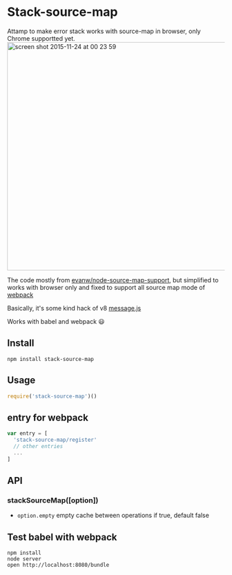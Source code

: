# Stack-source-map

Attamp to make error stack works with source-map in browser, only Chrome supportted yet.
<img width="529" alt="screen shot 2015-11-24 at 00 23 59" src="https://cloud.githubusercontent.com/assets/251450/11343360/afb271bc-9246-11e5-9c60-6a501a2f2b5f.png">

The code mostly from [evanw/node-source-map-support](https://github.com/evanw/node-source-map-support), but simplified to works with browser only and fixed to support all source map mode of [webpack](https://webpack.github.io/docs/configuration.html#devtool)

Basically, it's some kind hack of v8 [message.js](https://code.google.com/p/v8/source/browse/trunk/src/messages.js)

Works with babel and webpack :smiley:


## Install

    npm install stack-source-map

## Usage

``` js
require('stack-source-map')()
```

## entry for webpack

``` js
var entry = [
  'stack-source-map/register'
  // other entries
  ...
]
```

## API

### stackSourceMap([option])

* `option.empty` empty cache between operations if true, default false

## Test babel with webpack

    npm install
    node server
    open http://localhost:8080/bundle
